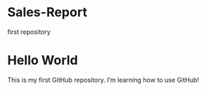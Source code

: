 # Sales-Report
first repository
# Hello World

This is my first GitHub repository. I’m learning how to use GitHub!
